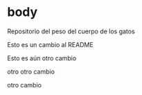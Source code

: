 # body
Repositorio del peso del cuerpo de los gatos

Esto es un cambio al README

Esto es aún otro cambio


otro otro cambio

otro cambio
